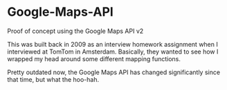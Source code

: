 Google-Maps-API
===============

Proof of concept using the Google Maps API v2

This was built back in 2009 as an interview homework assignment when I interviewed at TomTom in Amsterdam. Basically, they wanted to see how I wrapped my head around some different mapping functions.

Pretty outdated now, the Google Maps API has changed significantly since that time, but what the hoo-hah.
